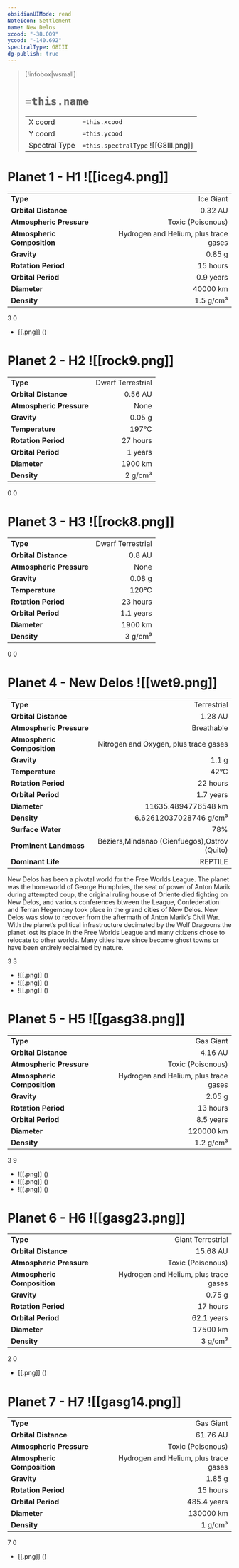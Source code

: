 ```yaml
---
obsidianUIMode: read
NoteIcon: Settlement
name: New Delos
xcood: "-38.009"
ycood: "-140.692"
spectralType: G8III
dg-publish: true
---
```

> [!infobox|wsmall]
> # `=this.name`
> | | |
> | - | - |
> | X coord | `=this.xcood` |
> | Y coord| `=this.ycood` |
> | Spectral Type | `=this.spectralType` ![[G8III.png]] |

# Planet 1 - H1 ![[iceg4.png]]
|                             |                           |
| --------------------------- | -------------------------:|
| **Type**                    |             Ice Giant |
| **Orbital Distance**        |   0.32 AU |
| **Atmospheric Pressure**    |       Toxic (Poisonous) |
| **Atmospheric Composition** |      Hydrogen and Helium, plus trace gases |
| **Gravity**                 |        0.85 g |
| **Rotation Period**         |  15 hours |
| **Orbital Period** | 0.9 years |
| **Diameter**                |      40000 km | 
| **Density**                 |    1.5 g/cm³ |



3
0

- [[.png]]  ()

# Planet 2 - H2 ![[rock9.png]]
|                             |                           |
| --------------------------- | -------------------------:|
| **Type**                    |             Dwarf Terrestrial |
| **Orbital Distance**        |   0.56 AU |
| **Atmospheric Pressure**    |       None |
| **Gravity**                 |        0.05 g |
| **Temperature**             |    197°C |
| **Rotation Period**         |  27 hours |
| **Orbital Period** | 1 years |
| **Diameter**                |      1900 km | 
| **Density**                 |    2 g/cm³ |



0
0



# Planet 3 - H3 ![[rock8.png]]
|                             |                           |
| --------------------------- | -------------------------:|
| **Type**                    |             Dwarf Terrestrial |
| **Orbital Distance**        |   0.8 AU |
| **Atmospheric Pressure**    |       None |
| **Gravity**                 |        0.08 g |
| **Temperature**             |    120°C |
| **Rotation Period**         |  23 hours |
| **Orbital Period** | 1.1 years |
| **Diameter**                |      1900 km | 
| **Density**                 |    3 g/cm³ |



0
0



# Planet 4 - New Delos ![[wet9.png]]
|                             |                           |
| --------------------------- | -------------------------:|
| **Type**                    |             Terrestrial |
| **Orbital Distance**        |   1.28 AU |
| **Atmospheric Pressure**    |       Breathable |
| **Atmospheric Composition** |      Nitrogen and Oxygen, plus trace gases |
| **Gravity**                 |        1.1 g |
| **Temperature**             |    42°C |
| **Rotation Period**         |  22 hours |
| **Orbital Period** | 1.7 years |
| **Diameter**                |      11635.4894776548 km | 
| **Density**                 |    6.62612037028746 g/cm³ |
| **Surface Water**           |           78% | 
| **Prominent Landmass**      |         Béziers,Mindanao (Cienfuegos),Ostrov (Quito) | 
| **Dominant Life**           |         REPTILE |

New Delos has been a pivotal world for the Free Worlds League. The planet was the homeworld of George Humphries, the seat of power of Anton Marik during attempted coup, the original ruling house of Oriente died fighting on New Delos, and various conferences btween the League, Confederation and Terran Hegemony took place in the grand cities of New Delos. New Delos was slow to recover from the aftermath of Anton Marik’s Civil War. With the planet’s political infrastructure decimated by the Wolf Dragoons the planet lost its place in the Free Worlds League and many citizens chose to relocate to other worlds. Many cities have since become ghost towns or have been entirely reclaimed by nature.

3
3

- ![[.png]]  ()
- ![[.png]]  ()
- ![[.png]]  ()


# Planet 5 - H5 ![[gasg38.png]]
|                             |                           |
| --------------------------- | -------------------------:|
| **Type**                    |             Gas Giant |
| **Orbital Distance**        |   4.16 AU |
| **Atmospheric Pressure**    |       Toxic (Poisonous) |
| **Atmospheric Composition** |      Hydrogen and Helium, plus trace gases |
| **Gravity**                 |        2.05 g |
| **Rotation Period**         |  13 hours |
| **Orbital Period** | 8.5 years |
| **Diameter**                |      120000 km | 
| **Density**                 |    1.2 g/cm³ |



3
9

- ![[.png]]  ()
- ![[.png]]  ()
- ![[.png]]  ()


# Planet 6 - H6 ![[gasg23.png]]
|                             |                           |
| --------------------------- | -------------------------:|
| **Type**                    |             Giant Terrestrial |
| **Orbital Distance**        |   15.68 AU |
| **Atmospheric Pressure**    |       Toxic (Poisonous) |
| **Atmospheric Composition** |      Hydrogen and Helium, plus trace gases |
| **Gravity**                 |        0.75 g |
| **Rotation Period**         |  17 hours |
| **Orbital Period** | 62.1 years |
| **Diameter**                |      17500 km | 
| **Density**                 |    3 g/cm³ |



2
0

- [[.png]]  ()

# Planet 7 - H7 ![[gasg14.png]]
|                             |                           |
| --------------------------- | -------------------------:|
| **Type**                    |             Gas Giant |
| **Orbital Distance**        |   61.76 AU |
| **Atmospheric Pressure**    |       Toxic (Poisonous) |
| **Atmospheric Composition** |      Hydrogen and Helium, plus trace gases |
| **Gravity**                 |        1.85 g |
| **Rotation Period**         |  15 hours |
| **Orbital Period** | 485.4 years |
| **Diameter**                |      130000 km | 
| **Density**                 |    1 g/cm³ |



7
0

- [[.png]]  ()

